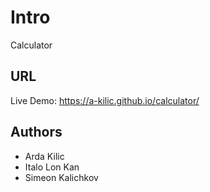 # Intro

Calculator

## URL

Live Demo: https://a-kilic.github.io/calculator/

## Authors

- Arda Kilic
- Italo Lon Kan
- Simeon Kalichkov
